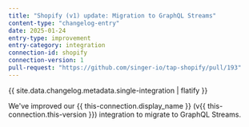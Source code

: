 ```yaml
---
title: "Shopify (v1) update: Migration to GraphQL Streams"
content-type: "changelog-entry"
date: 2025-01-24
entry-type: improvement
entry-category: integration
connection-id: shopify
connection-version: 1
pull-request: "https://github.com/singer-io/tap-shopify/pull/193"
---
```

{{ site.data.changelog.metadata.single-integration | flatify }}

We've improved our {{ this-connection.display_name }} (v{{ this-connection.this-version }}) integration to migrate to GraphQL Streams.